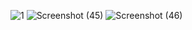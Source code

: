![1](https://user-images.githubusercontent.com/68124659/103349655-a81c6780-4ab2-11eb-903e-934c7c1f086f.png)
![Screenshot (45)](https://user-images.githubusercontent.com/68124659/103349757-f3cf1100-4ab2-11eb-92af-cf66b4fcc7d4.png)
![Screenshot (46)](https://user-images.githubusercontent.com/68124659/103349879-5de7b600-4ab3-11eb-940d-94e472f6ec84.png)
